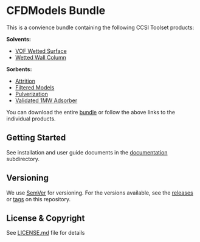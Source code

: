 # CFDModels Bundle

This is a convience bundle containing the following CCSI Toolset products:

**Solvents:**
- [VOF Wetted Surface](../../../vof_area_correlation)
- [Wetted Wall Column](../../../WWC)

**Sorbents:**
- [Attrition](../../../attrition)
- [Filtered Models](../../../filtered_models)
- [Pulverization](../../../Pulverization)
- [Validated 1MW Adsorber](../../../1mw_cfd)

You can download the entire [bundle](../../releases/latest) or follow the above links to the individual products.

## Getting Started
See installation and user guide documents in the [documentation](docs) subdirectory.

## Versioning
We use [SemVer](http://semver.org/) for versioning. For the versions available, 
see the [releases](../../releases) or [tags](../../tags) on this repository. 

## License & Copyright
See [LICENSE.md](LICENSE.md) file for details
